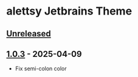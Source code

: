 # alettsy Jetbrains Theme

## [Unreleased]

## [1.0.3] - 2025-04-09

- Fix semi-colon color

[Unreleased]: https://github.com/JetBrains/intellij-platform-plugin-template/compare/v1.0.3...HEAD
[1.0.3]: https://github.com/JetBrains/intellij-platform-plugin-template/commits/v1.0.3
